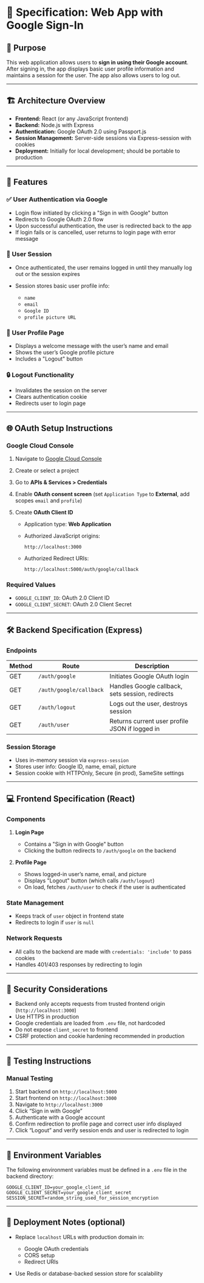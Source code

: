 # 📄 Specification: Web App with Google Sign-In

## 🎯 Purpose

This web application allows users to **sign in using their Google account**. After signing in, the app displays basic user profile information and maintains a session for the user. The app also allows users to log out.

---

## 🏗️ Architecture Overview

* **Frontend:** React (or any JavaScript frontend)
* **Backend:** Node.js with Express
* **Authentication:** Google OAuth 2.0 using Passport.js
* **Session Management:** Server-side sessions via Express-session with cookies
* **Deployment:** Initially for local development; should be portable to production

---

## 🔑 Features

### ✅ User Authentication via Google

* Login flow initiated by clicking a "Sign in with Google" button
* Redirects to Google OAuth 2.0 flow
* Upon successful authentication, the user is redirected back to the app
* If login fails or is cancelled, user returns to login page with error message

### 🧾 User Session

* Once authenticated, the user remains logged in until they manually log out or the session expires
* Session stores basic user profile info:

  * `name`
  * `email`
  * `Google ID`
  * `profile picture URL`

### 👤 User Profile Page

* Displays a welcome message with the user’s name and email
* Shows the user’s Google profile picture
* Includes a "Logout" button

### 🔒 Logout Functionality

* Invalidates the session on the server
* Clears authentication cookie
* Redirects user to login page

---

## 🌐 OAuth Setup Instructions

### Google Cloud Console

1. Navigate to [Google Cloud Console](https://console.cloud.google.com/)
2. Create or select a project
3. Go to **APIs & Services > Credentials**
4. Enable **OAuth consent screen** (set `Application Type` to **External**, add scopes `email` and `profile`)
5. Create **OAuth Client ID**

   * Application type: **Web Application**
   * Authorized JavaScript origins:

     ```
     http://localhost:3000
     ```
   * Authorized Redirect URIs:

     ```
     http://localhost:5000/auth/google/callback
     ```

### Required Values

* `GOOGLE_CLIENT_ID`: OAuth 2.0 Client ID
* `GOOGLE_CLIENT_SECRET`: OAuth 2.0 Client Secret

---

## 🛠 Backend Specification (Express)

### Endpoints

| Method | Route                   | Description                                      |
| ------ | ----------------------- | ------------------------------------------------ |
| GET    | `/auth/google`          | Initiates Google OAuth login                     |
| GET    | `/auth/google/callback` | Handles Google callback, sets session, redirects |
| GET    | `/auth/logout`          | Logs out the user, destroys session              |
| GET    | `/auth/user`            | Returns current user profile JSON if logged in   |

### Session Storage

* Uses in-memory session via `express-session`
* Stores user info: Google ID, name, email, picture
* Session cookie with HTTPOnly, Secure (in prod), SameSite settings

---

## 💻 Frontend Specification (React)

### Components

1. **Login Page**

   * Contains a "Sign in with Google" button
   * Clicking the button redirects to `/auth/google` on the backend

2. **Profile Page**

   * Shows logged-in user’s name, email, and picture
   * Displays "Logout" button (which calls `/auth/logout`)
   * On load, fetches `/auth/user` to check if the user is authenticated

### State Management

* Keeps track of `user` object in frontend state
* Redirects to login if `user` is `null`

### Network Requests

* All calls to the backend are made with `credentials: 'include'` to pass cookies
* Handles 401/403 responses by redirecting to login

---

## 🔐 Security Considerations

* Backend only accepts requests from trusted frontend origin (`http://localhost:3000`)
* Use HTTPS in production
* Google credentials are loaded from `.env` file, not hardcoded
* Do not expose `client_secret` to frontend
* CSRF protection and cookie hardening recommended in production

---

## 🧪 Testing Instructions

### Manual Testing

1. Start backend on `http://localhost:5000`
2. Start frontend on `http://localhost:3000`
3. Navigate to `http://localhost:3000`
4. Click “Sign in with Google”
5. Authenticate with a Google account
6. Confirm redirection to profile page and correct user info displayed
7. Click “Logout” and verify session ends and user is redirected to login

---

## 🧾 Environment Variables

The following environment variables must be defined in a `.env` file in the backend directory:

```env
GOOGLE_CLIENT_ID=your_google_client_id
GOOGLE_CLIENT_SECRET=your_google_client_secret
SESSION_SECRET=random_string_used_for_session_encryption
```

---

## 🚀 Deployment Notes (optional)

* Replace `localhost` URLs with production domain in:

  * Google OAuth credentials
  * CORS setup
  * Redirect URIs
* Use Redis or database-backed session store for scalability

